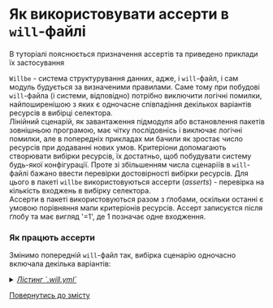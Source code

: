 # Як використовувати ассерти в `will`-файлі

В туторіалі пояснюється призначення ассертів та приведено приклади їх застосування

`Willbe` - система структурування данних, адже, і `will`-файл, і сам модуль будується за визначеними правилами. Саме тому при побудові `will`-файла (і системи, відповідно) потрібно виключити логічні помилки, найпоширенішою з яких є одночасне співпадіння декількох варіантів ресурсів в вибірці селектора.  
Лінійний сценарій, як завантаження підмодуля або встановлення пакетів зовнішньою програмою, має чітку послідовнісь і виключає логічні помилки, але в попередніх прикладах ми бачили як зростає число ресурсів при додаванні нових умов. Критеріони допомагають створювати вибірки ресурсів, їх достатньо, щоб побудувати систему будь-якої конфігурації. Проте зі збільшенням числа сценаріїв в `will`-файлі бажано ввести перевірки достовірності вибірки ресурсів. Для цього в пакеті `willbe` використовуються ассерти (_asserts_) - перевірка на кількість входжень в вибірку селектора.  
Ассерти в пакеті використовуються разом з ґлобами, оскільки останні є умовою порівняння мапи критеріонів ресурсів. Ассерт записуєтся після ґлобу та має вигляд '=1', де 1 позначає одне входження.  

### Як працють ассерти
Змінимо попередній `will`-файл так, вибірка сценарію одночасно включала декілька варіантів:

<details>
    <summary><u><em>Лістинг `.will.yml`</em></u></summary>

```yaml

about :

  name : selectorWithGlob
  description : "Using selector with glob to choise path"
  version : 0.0.1

path :

  in : '.'
  out : 'out'
  fileToExport.debug :
    criterion :
       debug : 1
    path : './fileDebug'

  fileToExport.release :
    criterion :
       debug : 0
    path : './fileRelease'
    
  fileToExport.default :
    path : './fileDefault'    

step  :
  export.debug :
      inherit : predefined.export
      export : path::fileToExport.*
      tar : 0
      criterion :
         debug : 1

  export.release :
      inherit : predefined.export
      export : path::fileToExport.*
      tar : 0
      criterion :
         debug : 0
  
  export.default :
      inherit : predefined.export
      export : path::fileToExport.default
      tar : 0

build :

  export.debug :
      criterion :
          export : 1
          debug : 1
      steps :
          - export.*

  export.release :
      criterion :
          export : 1
          debug : 0
      steps :
          - export.*

```

</details>



[Повернутись до змісту](Topics.ukr.md)